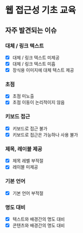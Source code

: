 # 웹 접근성 기초 교육

## 자주 발견되는 이슈
### 대체 / 링크 텍스트
- [x] 대체 / 링크 텍스트 미제공
- [x] 대체 / 링크 텍스트 미흡
- [x] 장식용 이미지에 대체 텍스트 제공

### 초점
- [x] 초점 미노출
- [x] 초점 이동이 논리적이지 않음

### 키보드 접근
- [x] 키보드로 접근 불가
- [x] 키보드로 접근은 가능하나 사용 불가

### 제목, 레이블 제공
- [x] 제목 레벨 부적절
- [x] 레이블 미제공

### 기본 언어
- [x] 기본 언어 부적절

### 명도 대비
- [x] 텍스트와 배경간의 명도 대비
- [x] 콘텐츠와 배경간의 명도 대비
